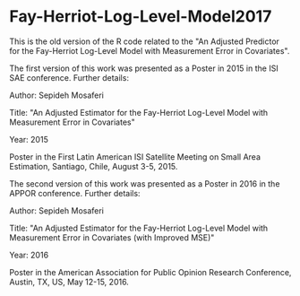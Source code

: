 # Fay-Herriot-Log-Level-Model2017

This is the old version of the R code related to the "An Adjusted Predictor for the Fay-Herriot Log-Level Model with Measurement Error in Covariates".



The first version of this work was presented as a Poster in 2015 in the ISI SAE conference. Further details:


Author: Sepideh Mosaferi

Title: "An Adjusted Estimator for the Fay-Herriot Log-Level Model with Measurement Error in Covariates" 

Year: 2015

Poster in the First Latin American ISI Satellite Meeting on Small Area Estimation, Santiago, Chile, August 3-5, 2015.


The second version of this work was presented as a Poster in 2016 in the APPOR conference. Further details:


Author: Sepideh Mosaferi

Title: "An Adjusted Estimator for the Fay-Herriot Log-Level Model with Measurement Error in Covariates (with Improved MSE)" 

Year: 2016

Poster in the American Association for Public Opinion Research Conference, Austin, TX, US, May 12-15, 2016.
